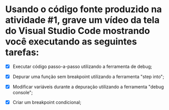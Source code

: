 # Usando o código fonte produzido na atividade #1, grave um vídeo da tela do Visual Studio Code mostrando você executando as seguintes tarefas:

* [x] Executar código passo-a-passo utilizando a ferramenta de debug;

* [x] Depurar uma função sem breakpoint utilizando a ferramenta "step into";

* [x] Modificar variáveis durante a depuração utilizando a ferramenta "debug console";

* [x] Criar um breakpoint condicional;